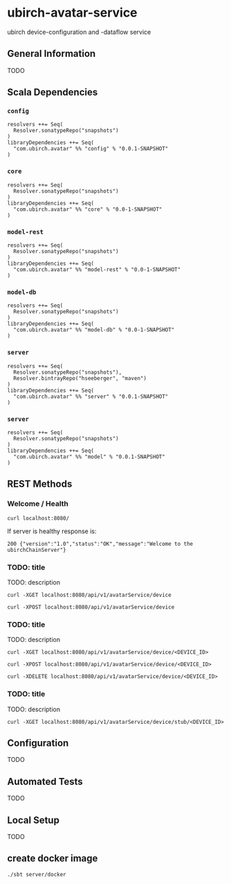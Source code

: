 # ubirch-avatar-service

ubirch device-configuration and -dataflow service

## General Information

TODO

## Scala Dependencies

### `config`

    resolvers ++= Seq(
      Resolver.sonatypeRepo("snapshots")
    )
    libraryDependencies ++= Seq(
      "com.ubirch.avatar" %% "config" % "0.0.1-SNAPSHOT"
    )

### `core`

    resolvers ++= Seq(
      Resolver.sonatypeRepo("snapshots")
    )
    libraryDependencies ++= Seq(
      "com.ubirch.avatar" %% "core" % "0.0-1-SNAPSHOT"
    )

### `model-rest`

    resolvers ++= Seq(
      Resolver.sonatypeRepo("snapshots")
    )
    libraryDependencies ++= Seq(
      "com.ubirch.avatar" %% "model-rest" % "0.0-1-SNAPSHOT"
    )

### `model-db`

    resolvers ++= Seq(
      Resolver.sonatypeRepo("snapshots")
    )
    libraryDependencies ++= Seq(
      "com.ubirch.avatar" %% "model-db" % "0.0-1-SNAPSHOT"
    )
        
### `server`

    resolvers ++= Seq(
      Resolver.sonatypeRepo("snapshots"),
      Resolver.bintrayRepo("hseeberger", "maven")
    )
    libraryDependencies ++= Seq(
      "com.ubirch.avatar" %% "server" % "0.0.1-SNAPSHOT"
    )
        
### `server`

    resolvers ++= Seq(
      Resolver.sonatypeRepo("snapshots")
    )
    libraryDependencies ++= Seq(
      "com.ubirch.avatar" %% "model" % "0.0.1-SNAPSHOT"
    )

## REST Methods

### Welcome / Health

    curl localhost:8080/

If server is healthy response is:

    200 {"version":"1.0","status":"OK","message":"Welcome to the ubirchChainServer"}

### TODO: title

TODO: description

    curl -XGET localhost:8080/api/v1/avatarService/device

    curl -XPOST localhost:8080/api/v1/avatarService/device

### TODO: title

TODO: description

    curl -XGET localhost:8080/api/v1/avatarService/device/<DEVICE_ID>

    curl -XPOST localhost:8080/api/v1/avatarService/device/<DEVICE_ID>

    curl -XDELETE localhost:8080/api/v1/avatarService/device/<DEVICE_ID>

### TODO: title

TODO: description

    curl -XGET localhost:8080/api/v1/avatarService/device/stub/<DEVICE_ID>

## Configuration

TODO

## Automated Tests

TODO

## Local Setup

TODO

## create docker image

    ./sbt server/docker
